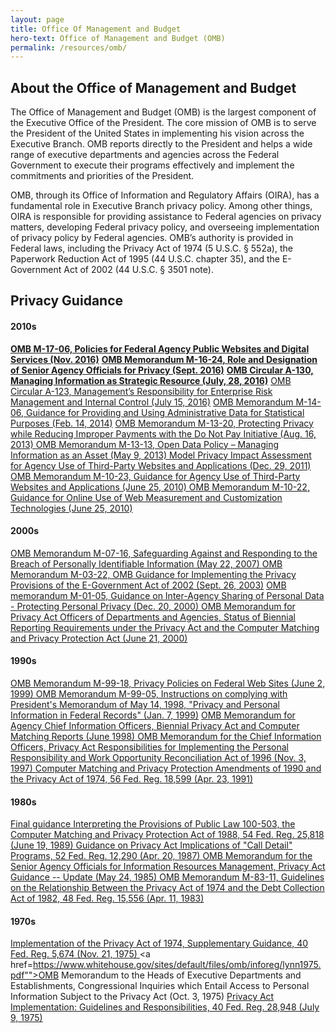 ```yaml
---
layout: page
title: Office Of Management and Budget
hero-text: Office of Management and Budget (OMB)
permalink: /resources/omb/
---
```

## About the Office of Management and Budget
The Office of Management and Budget (OMB) is the largest component of the Executive Office of the President. The core mission of OMB is to serve the President of the United States in implementing his vision across the Executive Branch. OMB reports directly to the President and helps a wide range of executive departments and agencies across the Federal Government to execute their programs effectively and implement the commitments and priorities of the President.

OMB, through its Office of Information and Regulatory Affairs (OIRA), has a fundamental role in Executive Branch privacy policy. Among other things, OIRA is responsible for providing assistance to Federal agencies on privacy matters, developing Federal privacy policy, and overseeing implementation of privacy policy by Federal agencies. OMB’s authority is provided in Federal laws, including the Privacy Act of 1974 (5 U.S.C. § 552a), the Paperwork Reduction Act of 1995 (44 U.S.C. chapter 35), and the E-Government Act of 2002 (44 U.S.C. § 3501 note).


## Privacy Guidance
#### 2010s
  <a href="https://www.whitehouse.gov/sites/default/files/omb/memoranda/2017/m-17-06.pdf"><b>OMB M-17-06, Policies for Federal Agency Public Websites and Digital Services (Nov. 2016)</b></a>
  <a href="https://www.whitehouse.gov/sites/default/files/omb/memoranda/2016/m_16_24_0.pdf"><b>OMB Memorandum M-16-24, Role and Designation of Senior Agency Officials for Privacy (Sept. 2016)</b></a>
  <a href="https://www.whitehouse.gov/sites/default/files/omb/assets/OMB/circulars/a130/a130revised.pdf"><b>OMB Circular A-130, Managing Information as Strategic Resource (July, 28, 2016)</b></a>
  <a href="https://www.whitehouse.gov/sites/default/files/omb/memoranda/2016/m-16-17.pdf">OMB Circular A-123, Management’s Responsibility for Enterprise Risk Management and Internal Control (July 15, 2016)</a>
  <a href="https://www.whitehouse.gov/sites/default/files/omb/memoranda/2014/m-14-06.pdf">OMB Memorandum M-14-06, Guidance for Providing and Using Administrative Data for Statistical Purposes (Feb. 14, 2014)</a>
  <a href="https://www.whitehouse.gov/sites/default/files/omb/memoranda/2013/m-13-20.pdf">OMB Memorandum M-13-20, Protecting Privacy while Reducing Improper Payments with the Do Not Pay Initiative (Aug. 16, 2013) </a>
  <a href="https://www.whitehouse.gov/sites/default/files/omb/memoranda/2013/m-13-13.pdf">OMB Memorandum M-13-13, Open Data Policy – Managing Information as an Asset (May 9, 2013) </a>
  <a href="https://www.whitehouse.gov/sites/default/files/omb/inforeg/info_policy/model-pia-agency-use-third-party-websites-and-applications.pdf">Model Privacy Impact Assessment for Agency Use of Third-Party Websites and Applications (Dec. 29, 2011) </a>
  <a href="https://www.whitehouse.gov/sites/default/files/omb/assets/memoranda_2010/m10-23.pdf">OMB Memorandum M-10-23, Guidance for Agency Use of Third-Party Websites and Applications (June 25, 2010) </a>
  <a href="https://www.whitehouse.gov/sites/default/files/omb/assets/memoranda_2010/m10-22.pdf">OMB Memorandum M-10-22, Guidance for Online Use of Web Measurement and Customization Technologies (June 25, 2010) </a>

#### 2000s
  <a href="https://www.whitehouse.gov/sites/default/files/omb/assets/omb/memoranda/fy2007/m07-16.pdf">OMB Memorandum M-07-16, Safeguarding Against and Responding to the Breach of Personally Identifiable Information (May 22, 2007) </a>
  <a href="https://www.whitehouse.gov/omb/memoranda_m03-22">OMB Memorandum M-03-22, OMB Guidance for Implementing the Privacy Provisions of the E-Government Act of 2002 (Sept. 26, 2003)</a>
  <a href="https://www.whitehouse.gov/omb/memoranda_m01-05/">OMB memorandum M-01-05, Guidance on Inter-Agency Sharing of Personal Data - Protecting Personal Privacy (Dec. 20, 2000) </a>
  <a href="https://www.whitehouse.gov/sites/default/files/omb/assets/omb/inforeg/spotila62100.pdf">OMB Memorandum for Privacy Act Officers of Departments and Agencies, Status of Biennial Reporting Requirements under the Privacy Act and the Computer Matching and Privacy Protection Act (June 21, 2000) </a>

#### 1990s
  <a href="http://web.archive.org/web/20161203061352/https://www.whitehouse.gov/omb/memoranda_m99-18">OMB Memorandum M-99-18, Privacy Policies on Federal Web Sites (June 2, 1999) </a>
  <a href="https://www.whitehouse.gov/omb/memoranda_m99-05">OMB Memorandum M-99-05, Instructions on complying with President's Memorandum of May 14, 1998, "Privacy and Personal Information in Federal Records" (Jan. 7, 1999)</a>
  <a href="https://www.whitehouse.gov/omb/inforeg_datacall/">OMB Memorandum for Agency Chief Information Officers, Biennial Privacy Act and Computer Matching Reports (June 1998) </a>
  <a href="https://www.whitehouse.gov/sites/default/files/omb/assets/omb/inforeg/katzen_prwora.pdf">OMB Memorandum for the Chief Information Officers, Privacy Act Responsibilities for Implementing the Personal Responsibility and Work Opportunity Reconciliation Act of 1996 (Nov. 3, 1997) </a>
  <a href="https://www.whitehouse.gov/sites/default/files/omb/assets/omb/inforeg/computer_amendments1991.pdf">Computer Matching and Privacy Protection Amendments of 1990 and the Privacy Act of 1974, 56 Fed. Reg. 18,599 (Apr. 23, 1991) </a>

#### 1980s
  <a href="https://www.whitehouse.gov/sites/default/files/omb/inforeg/final_guidance_pl100-503.pdf">Final guidance Interpreting the Provisions of Public Law 100-503, the Computer Matching and Privacy Protection Act of 1988, 54 Fed. Reg. 25,818 (June 19, 1989) </a>
  <a href="https://www.whitehouse.gov/sites/default/files/omb/assets/omb/inforeg/guidance_privacy_act.pdf">Guidance on Privacy Act Implications of "Call Detail" Programs, 52 Fed. Reg. 12,290 (Apr. 20, 1987) </a>
  <a href="https://www.whitehouse.gov/sites/default/files/omb/assets/omb/inforeg/guidance1985.pdf">OMB Memorandum for the Senior Agency Officials for Information Resources Management, Privacy Act Guidance -- Update (May 24, 1985) </a>
  <a href="https://www.whitehouse.gov/sites/default/files/omb/assets/omb/inforeg/guidance1983.pdf">OMB Memorandum M-83-11, Guidelines on the Relationship Between the Privacy Act of 1974 and the Debt Collection Act of 1982, 48 Fed. Reg. 15,556 (Apr. 11, 1983) </a>

#### 1970s
  <a href="https://www.whitehouse.gov/sites/default/files/omb/assets/omb/inforeg/implementation1974.pdf">Implementation of the Privacy Act of 1974, Supplementary Guidance, 40 Fed. Reg. 5,674 (Nov. 21, 1975) </a>
  <a href=https://www.whitehouse.gov/sites/default/files/omb/inforeg/lynn1975.pdf"">OMB Memorandum to the Heads of Executive Departments and Establishments, Congressional Inquiries which Entail Access to Personal Information Subject to the Privacy Act (Oct. 3, 1975)</a>
  <a href="https://www.whitehouse.gov/sites/default/files/omb/assets/omb/inforeg/implementation_guidelines.pdf">Privacy Act Implementation: Guidelines and Responsibilities, 40 Fed. Reg. 28,948 (July 9, 1975)</a>
